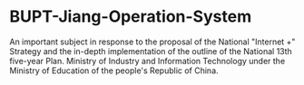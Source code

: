 # BUPT-Jiang-Operation-System
An important subject in response to the proposal of the National "Internet +" Strategy and the in-depth implementation of the outline of the National 13th five-year Plan.  Ministry of Industry and Information Technology under the Ministry of Education of the people's Republic of China. 
